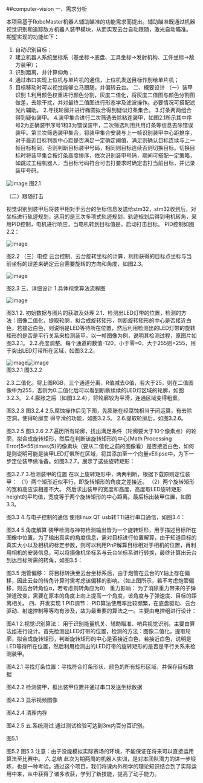 ##computer-vision
一、需求分析

本项目基于RoboMaster机器人辅助瞄准的功能需求而提出。辅助瞄准既通过机器视觉识别和追踪敌方机器人装甲模块，从而实现云台自动跟随，激光自动瞄准。
期望实现的功能如下：
1.	自动识别目标；
2.	建立机器人系统坐标系（基坐标->底盘、工具坐标->发射机构、工件坐标->敌方装甲）；
3.	识别距离，并计算仰角；
4.	通过串口实现上位机与单片机的通信，上位机发送目标作别给单片机；
5.	目标移动时可以视觉能够立马跟随，并偏转云台。
二、概要设计
（一）装甲识别
1.利用颜色权重进行颜色分割，灰度二值化，将灰度二值图与颜色分割图做差，去除干扰，并对最终二值图进行形态学及滤波操作。必要情况可搭配滤光片辅助。
2.寻找轮廓并进行椭圆拟合得到疑似灯条集合。
3.灯条两两组合得到疑似装甲。
4.装甲集合进行二次筛选去除粘连装甲，如图2.1所示其中序号2为正确装甲序号1和3为错误装甲，二次筛选利用共用灯条等信息去除错误装甲。第三次筛选装甲集合，将装甲集合安装与上一帧识别装甲中心距排序，对于最近目标判断中心距是否满足一定确定阈值，满足则确认目标连续与上一帧目标相同，否则判断目标装甲号码，相同则目标连续否则切换目标。切换目标时将装甲集合按灯条高度排序，依次识别装甲号码，期间可搭配一定策略，如跳过工程机器人，当目标号码符合可击打要求时确定击打当前目标，并记录装甲号码。

 ![image](https://user-images.githubusercontent.com/55519437/138230944-f7ab97e6-d092-4ced-b2a1-b7e8f06f15d2.png)
图2.1

（二）跟随打击

视觉识别到装甲后将装甲相对于云台的坐标信息发送给stm32，stm32收到后，对坐标进行轨迹规划，选用的是三次多项式轨迹规划，轨迹规划后得到电机转角，采用PID控制，电机进行响应，当电机转到目标值是，启动打击目标。
PID控制如图2.2：

![image](https://user-images.githubusercontent.com/55519437/138231168-25f0d341-4844-4d23-b5fe-7aa0f01ddcce.png)
 
图2.2
（三）电控
云台控制、云台旋转坐标的计算，利用获得的目标点坐标与当前坐标的误差来确定云台需要旋转的方向和角度，如图2.3。

![image](https://user-images.githubusercontent.com/55519437/138231233-291e1dc6-af7c-4086-823c-e5ef88335f14.png)

图2.3
三、详细设计
1.具体视觉算法流程图

![image](https://user-images.githubusercontent.com/55519437/138231276-9ca99b18-cb6d-48ab-82f0-2b950bb42d62.png)

图3.1
2. 初始数据与图片的获取及处理
2.1．检测出LED灯带的位置，检测的方法：图像二值化，提取轮廓，拟合成旋转矩形，判断旋转矩形的中心是否接近白色，若接近白色，则说明是LED等待所在位置，然后利用检测出的LED灯带的旋转矩形的是否是平行关系来检测装甲。以一帧图像为例，说明其检测过程，原图片如图3.2.1。
2.2.亮度调整。每个通道的数值-120，小于零=0，大于255则=255，用于突出LED灯带所在区域，如图3.2.2。

![image](https://user-images.githubusercontent.com/55519437/138231317-c356ee13-3222-4298-b902-a534c5c91c4d.png)![image](https://user-images.githubusercontent.com/55519437/138231338-3ad2ea68-7744-4c9c-8ea6-f4c0621d7142.png)	 
图3.2.1	图3.2.2

2.3.二值化。将上图RGB，三个通道分离，R值减去G值，若大于25，则在二值图像中为255，否则为0.二值化后可以看到断断续续的LED灯区域的轮廓，如图3.2.3。
2.4.膨胀之后（如图3.2.4），将轮廓较为平滑，连通区域变得粗重。
 	 
图3.2.3	图3.2.4
2.5.腐蚀操作后见下图，先膨胀在经腐蚀相当于闭运算，有去除空洞，使得轮廓变 得平滑的功能，如图3.2.5。
2.6.提取轮廓后，如图3.2.6。
 	 
图3.2.5	图3.2.6
2.7.遍历所有轮廓，找出满足条件（轮廓要大于10个像素点）的轮廓，拟合成旋转矩形，然后在判断该旋转矩形的中心[Math Processing Error]5×55\times{5}的像素块（要从二值化之前的图像看）是否接近白色，如何是则说明可能是装甲LED灯带所在区域，将其添加至一个向量vEllipse中，为下一步定位装甲做准备。如图3.2.7，展示了这些旋转矩形：
 
图3.2.7
3.检测装甲的位置
在以上旋转矩形中，两两判断，根据下载原则定位装甲：
（1）两个矩形近似平行，即旋转矩形的角度之差接近。
（2）两个旋转矩形的宽和高应该相差不大。
然后求出装甲的宽度和高度，高度取LED旋转矩形height的平均值，宽度等于两个旋转矩形的中心距离。最后标出装甲位置，如图3.3。
 
图3.3
4.与电子控制的通信
使用linux QT usb转TTl进行串口通信，如图3.4：
 
图3.4
5.角度解算
装甲检测与神符检测输出皆为一个旋转矩形，用于描述目标所在图像中位置。为了输出真实的角度信息，需对目标进行位置解算，由于知道目标的真实大小以及相机的标定参数，则可以利用PnP解算目标相对于相机的位置，再利用相机的安装信息，可以将摄像机坐标系与云台坐标系进行转换，最终计算出云台到达目标所需的转角，如图3.5：
 
图3.5
炮管偏移：
将目标转换至云台坐标系后，由于炮管在云台的Y轴上存在偏移，因此云台的转角计算时需考虑该偏移的影响。（如上图所示，若不考虑炮管偏移，则云台转角位α，若考虑则转角应为θ）
重力影响：
为了消除重力带来的子弹弹道改变，需要在原本的角度上向上提高一个角度，该角度与子弹速度、目标的距离相关。
四、开发实现
1.PID调节：
PID算法使用率比较频繁，在底盘驱动、云台驱动、射速控制等等均有涉及，故为最重要的算法之一。主要由电控组进行设计：
 
图4.1
2.视觉识别算法：
用于识别能量机关、辅助瞄准、哨兵视觉识别。主要由算法组进行设计。首先检测出LED灯带的位置，检测的方法：图像二值化，提取轮廓，拟合成旋转矩形，判断旋转矩形的中心是否接近白色，若接近白色，说明是LED等待所在位置，然后利用检测出的LED灯带的旋转矩形的是否是平行关系来检测装甲。
 
图4.2.1
寻找灯条位置：寻找符合灯条形状、颜色的所有矩形区域，并保存目标数据
 
图4.2.2
检测装甲，框出装甲位置并通过串口发送坐标数据
 
图4.2.3
显示视频图像
 
图4.2.4
清理内存
 
图4.2.5
五.系统测试
通过测试检验可达到3m内百分百识别。
 
图5.1
 	 
图5.2	图5.3
注意：由于没能模拟实际赛场的环境，不能保证在将来可以直接运用算法至比赛中。
六.总结
此次为期两周的机器人实训，是对本团队潜力的进一步锻炼，也是一种考验。通过这个项目，我们将课内外所学的理论知识结合到了实际运用中来，从中获得了诸多收获，学到了新技能，提高了动手能力。 
